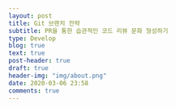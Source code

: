```yaml
---
layout: post
title: Git 브랜치 전략
subtitle: PR을 통한 습관적인 코드 리뷰 문화 형성하기
type: Develop
blog: true
text: true
post-header: true
draft: true
header-img: "img/about.png"
date: 2020-03-06 23:58
comments: true
---
```




